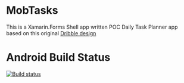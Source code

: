 # MobTasks

This is a Xamarin.Forms Shell app written POC Daily Task Planner app based on this original [Dribble design](https://dribbble.com/shots/11299048-Daily-Task-App?utm_source=Clipboard_Shot&utm_campaign=danihanafi&utm_content=Daily%20Task%20App&utm_medium=Social_Share)


# Android Build Status
[![Build status](https://build.appcenter.ms/v0.1/apps/73344961-d775-46fe-84aa-70d06d9b017f/branches/master/badge)](https://appcenter.ms)